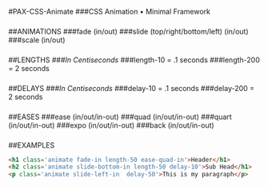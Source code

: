 #PAX-CSS-Animate
###CSS Animation • Minimal Framework
###
##ANIMATIONS
###fade (in/out)
###slide (top/right/bottom/left) (in/out)
###scale (in/out)
###
##LENGTHS
###*In Centiseconds*
###length-10 = .1 seconds
###length-200 = 2 seconds
###
##DELAYS
###*In Centiseconds*
###delay-10 = .1 seconds
###delay-200 = 2 seconds
###
##EASES
###ease (in/out/in-out)
###quad (in/out/in-out)
###quart (in/out/in-out)
###expo (in/out/in-out)
###back  (in/out/in-out)
###
##EXAMPLES
```html
<h1 class='animate fade-in length-50 ease-quad-in'>Header</h1>
<h2 class='animate slide-bottom-in length-50 delay-10'>Sub Head</h1>
<p class='animate slide-left-in  delay-50'>This is my paragraph</p>
```
